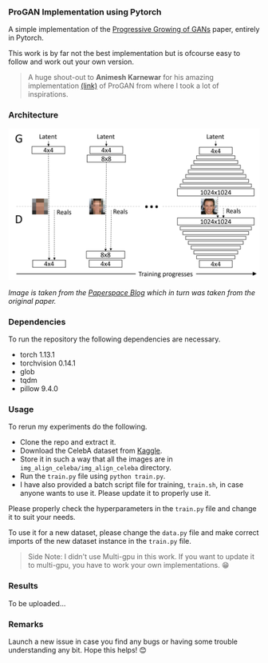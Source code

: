 ### ProGAN Implementation using Pytorch ###

A simple implementation of the [Progressive Growing of GANs](https://arxiv.org/pdf/1710.10196.pdf) paper, entirely in Pytorch.

This work is by far not the best implementation but is ofcourse easy to follow and work out your own version. 

> A huge shout-out to **Animesh Karnewar** for his amazing implementation [(link)](https://github.com/akanimax/pro_gan_pytorch) of ProGAN from where I took a lot of inspirations.


### Architecture ###

![ProGAN Architecture](progan_architecture.png)

*_Image is taken from the [Paperspace Blog](https://blog.paperspace.com/progan/) which in turn was taken from the original paper_.*

### Dependencies ###

To run the repository the following dependencies are necessary. 
- torch 1.13.1
- torchvision 0.14.1
- glob
- tqdm
- pillow 9.4.0

### Usage ###

To rerun my experiments do the following.
- Clone the repo and extract it.
- Download the CelebA dataset from [Kaggle](https://www.kaggle.com/datasets/jessicali9530/celeba-dataset/data).
- Store it in such a way that all the images are in `img_align_celeba/img_align_celeba` directory.
- Run the `train.py` file using `python train.py`.
- I have also provided a batch script file for training, `train.sh`, in case anyone wants to use it. Please update it to properly use it.

Please properly check the hyperparameters in the `train.py` file and change it to suit your needs. 

To use it for a new dataset, please change the `data.py` file and make correct imports of the new dataset instance in the `train.py` file.

> Side Note: I didn't use Multi-gpu in this work. If you want to update it to multi-gpu, you have to work your own implementations. :grin:

### Results ###

To be uploaded...

### Remarks ###

Launch a new issue in case you find any bugs or having some trouble understanding any bit. Hope this helps! :blush: